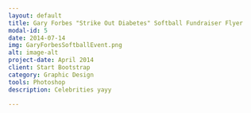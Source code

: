 ```yaml
---
layout: default
title: Gary Forbes "Strike Out Diabetes" Softball Fundraiser Flyer
modal-id: 5
date: 2014-07-14
img: GaryForbesSoftballEvent.png
alt: image-alt
project-date: April 2014
client: Start Bootstrap
category: Graphic Design
tools: Photoshop
description: Celebrities yayy

---
```

